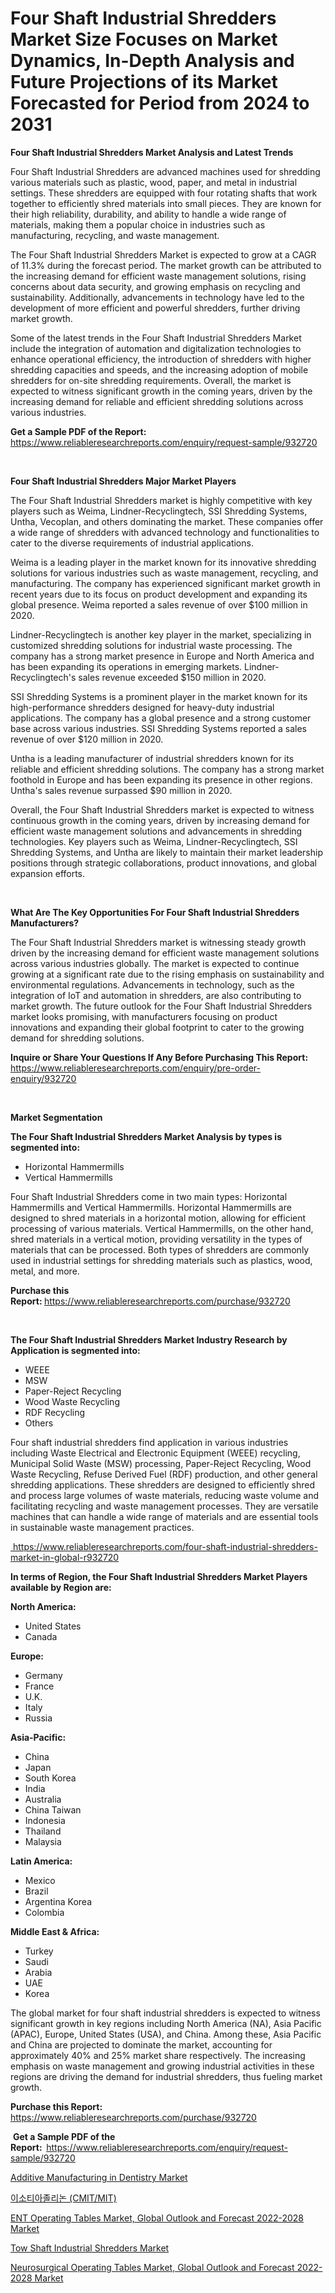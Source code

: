 <p><h1>Four Shaft Industrial Shredders Market Size Focuses on Market Dynamics, In-Depth Analysis and Future Projections of its Market Forecasted for Period from 2024 to 2031</h1></p><p><strong>Four Shaft Industrial Shredders Market Analysis and Latest Trends</strong></p>
<p><p>Four Shaft Industrial Shredders are advanced machines used for shredding various materials such as plastic, wood, paper, and metal in industrial settings. These shredders are equipped with four rotating shafts that work together to efficiently shred materials into small pieces. They are known for their high reliability, durability, and ability to handle a wide range of materials, making them a popular choice in industries such as manufacturing, recycling, and waste management.</p><p>The Four Shaft Industrial Shredders Market is expected to grow at a CAGR of 11.3% during the forecast period. The market growth can be attributed to the increasing demand for efficient waste management solutions, rising concerns about data security, and growing emphasis on recycling and sustainability. Additionally, advancements in technology have led to the development of more efficient and powerful shredders, further driving market growth.</p><p>Some of the latest trends in the Four Shaft Industrial Shredders Market include the integration of automation and digitalization technologies to enhance operational efficiency, the introduction of shredders with higher shredding capacities and speeds, and the increasing adoption of mobile shredders for on-site shredding requirements. Overall, the market is expected to witness significant growth in the coming years, driven by the increasing demand for reliable and efficient shredding solutions across various industries.</p></p>
<p><strong>Get a Sample PDF of the Report:&nbsp;</strong> <a href="https://www.reliableresearchreports.com/enquiry/request-sample/932720">https://www.reliableresearchreports.com/enquiry/request-sample/932720</a></p>
<p>&nbsp;</p>
<p><strong>Four Shaft Industrial Shredders Major Market Players</strong></p>
<p><p>The Four Shaft Industrial Shredders market is highly competitive with key players such as Weima, Lindner-Recyclingtech, SSI Shredding Systems, Untha, Vecoplan, and others dominating the market. These companies offer a wide range of shredders with advanced technology and functionalities to cater to the diverse requirements of industrial applications.</p><p>Weima is a leading player in the market known for its innovative shredding solutions for various industries such as waste management, recycling, and manufacturing. The company has experienced significant market growth in recent years due to its focus on product development and expanding its global presence. Weima reported a sales revenue of over $100 million in 2020.</p><p>Lindner-Recyclingtech is another key player in the market, specializing in customized shredding solutions for industrial waste processing. The company has a strong market presence in Europe and North America and has been expanding its operations in emerging markets. Lindner-Recyclingtech's sales revenue exceeded $150 million in 2020.</p><p>SSI Shredding Systems is a prominent player in the market known for its high-performance shredders designed for heavy-duty industrial applications. The company has a global presence and a strong customer base across various industries. SSI Shredding Systems reported a sales revenue of over $120 million in 2020.</p><p>Untha is a leading manufacturer of industrial shredders known for its reliable and efficient shredding solutions. The company has a strong market foothold in Europe and has been expanding its presence in other regions. Untha's sales revenue surpassed $90 million in 2020.</p><p>Overall, the Four Shaft Industrial Shredders market is expected to witness continuous growth in the coming years, driven by increasing demand for efficient waste management solutions and advancements in shredding technologies. Key players such as Weima, Lindner-Recyclingtech, SSI Shredding Systems, and Untha are likely to maintain their market leadership positions through strategic collaborations, product innovations, and global expansion efforts.</p></p>
<p>&nbsp;</p>
<p><strong>What Are The Key Opportunities For Four Shaft Industrial Shredders Manufacturers?</strong></p>
<p><p>The Four Shaft Industrial Shredders market is witnessing steady growth driven by the increasing demand for efficient waste management solutions across various industries globally. The market is expected to continue growing at a significant rate due to the rising emphasis on sustainability and environmental regulations. Advancements in technology, such as the integration of IoT and automation in shredders, are also contributing to market growth. The future outlook for the Four Shaft Industrial Shredders market looks promising, with manufacturers focusing on product innovations and expanding their global footprint to cater to the growing demand for shredding solutions.</p></p>
<p><strong>Inquire or Share Your Questions If Any Before Purchasing This Report:</strong> <a href="https://www.reliableresearchreports.com/enquiry/pre-order-enquiry/932720">https://www.reliableresearchreports.com/enquiry/pre-order-enquiry/932720</a></p>
<p>&nbsp;</p>
<p><strong>Market Segmentation</strong></p>
<p><strong>The Four Shaft Industrial Shredders Market Analysis by types is segmented into:</strong></p>
<p><ul><li>Horizontal Hammermills</li><li>Vertical Hammermills</li></ul></p>
<p><p>Four Shaft Industrial Shredders come in two main types: Horizontal Hammermills and Vertical Hammermills. Horizontal Hammermills are designed to shred materials in a horizontal motion, allowing for efficient processing of various materials. Vertical Hammermills, on the other hand, shred materials in a vertical motion, providing versatility in the types of materials that can be processed. Both types of shredders are commonly used in industrial settings for shredding materials such as plastics, wood, metal, and more.</p></p>
<p><strong>Purchase this Report:&nbsp;</strong><a href="https://www.reliableresearchreports.com/purchase/932720">https://www.reliableresearchreports.com/purchase/932720</a></p>
<p>&nbsp;</p>
<p><strong>The Four Shaft Industrial Shredders Market Industry Research by Application is segmented into:</strong></p>
<p><ul><li>WEEE</li><li>MSW</li><li>Paper-Reject Recycling</li><li>Wood Waste Recycling</li><li>RDF Recycling</li><li>Others</li></ul></p>
<p><p>Four shaft industrial shredders find application in various industries including Waste Electrical and Electronic Equipment (WEEE) recycling, Municipal Solid Waste (MSW) processing, Paper-Reject Recycling, Wood Waste Recycling, Refuse Derived Fuel (RDF) production, and other general shredding applications. These shredders are designed to efficiently shred and process large volumes of waste materials, reducing waste volume and facilitating recycling and waste management processes. They are versatile machines that can handle a wide range of materials and are essential tools in sustainable waste management practices.</p></p>
<p><a href="https://www.reliableresearchreports.com/four-shaft-industrial-shredders-market-in-global-r932720">&nbsp;https://www.reliableresearchreports.com/four-shaft-industrial-shredders-market-in-global-r932720</a></p>
<p><strong>In terms of Region, the Four Shaft Industrial Shredders Market Players available by Region are:</strong></p>
<p>
    <p> <strong> North America: </strong>
        <ul>
            <li>United States</li>
            <li>Canada</li>
        </ul>
        </p> 
    <p> <strong> Europe: </strong>
        <ul>
            <li>Germany</li>
            <li>France</li>
            <li>U.K.</li>
            <li>Italy</li>
            <li>Russia</li>
        </ul>
        </p> 
    <p> <strong> Asia-Pacific: </strong>
        <ul>
            <li>China</li>
            <li>Japan</li>
            <li>South Korea</li>
            <li>India</li>
            <li>Australia</li>
            <li>China Taiwan</li>
            <li>Indonesia</li>
            <li>Thailand</li>
            <li>Malaysia</li>
        </ul>
        </p> 
    <p> <strong> Latin America: </strong>
        <ul>
            <li>Mexico</li>
            <li>Brazil</li>
            <li>Argentina Korea</li>
            <li>Colombia</li>
        </ul>
        </p> 
    <p> <strong> Middle East & Africa: </strong>
        <ul>
            <li>Turkey</li>
            <li>Saudi</li>
            <li>Arabia</li>
            <li>UAE</li>
            <li>Korea</li>
        </ul>
    </p>
    </p>
<p><p>The global market for four shaft industrial shredders is expected to witness significant growth in key regions including North America (NA), Asia Pacific (APAC), Europe, United States (USA), and China. Among these, Asia Pacific and China are projected to dominate the market, accounting for approximately 40% and 25% market share respectively. The increasing emphasis on waste management and growing industrial activities in these regions are driving the demand for industrial shredders, thus fueling market growth.</p></p>
<p><strong>Purchase this Report: </strong><a href="https://www.reliableresearchreports.com/purchase/932720">https://www.reliableresearchreports.com/purchase/932720</a></p>
<p>&nbsp;<strong>Get a Sample PDF of the Report:&nbsp;&nbsp;</strong><a href="https://www.reliableresearchreports.com/enquiry/request-sample/932720">https://www.reliableresearchreports.com/enquiry/request-sample/932720</a></p>
<p><strong></strong></p>
<p><p><a href="https://medium.com/@patricbguth07/additive-manufacturing-in-dentistry-market-size-is-growing-at-cagr-of-6-3-438be1ae87fc">Additive Manufacturing in Dentistry Market</a></p><p><a href="https://github.com/mdmazharulnwr786/Market-Research-Report-List-2/blob/main/1020388108129.md">이소티아졸리논 (CMIT/MIT)</a></p><p><a href="https://issuu.com/reportprime-2/docs/ent-operating-tables-market-global-_355126ce473fe2">ENT Operating Tables Market, Global Outlook and Forecast 2022-2028 Market</a></p><p><a href="https://github.com/guneycigdem35/Market-Research-Report-List-4/blob/main/tow-shaft-industrial-shredders-market.md">Tow Shaft Industrial Shredders Market</a></p><p><a href="https://issuu.com/reportprime-2/docs/neurosurgical-operating-tables-mark_b52332aa18558d">Neurosurgical Operating Tables Market, Global Outlook and Forecast 2022-2028 Market</a></p></p>